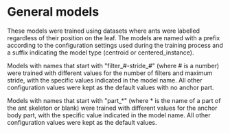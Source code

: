 # General models

These models were trained using datasets where ants were labelled regardless of their position on the leaf. The models are named with a prefix according to the configuration settings used during the training process and a suffix indicating the model type (centroid or centered_instance).

Models with names that start with "filter_#-stride_#" (where # is a number) were trained with different values for the number of filters and maximum stride, with the specific values indicated in the model name. All other configuration values were kept as the default values with no anchor part.

Models with names that start with "part_*" (where * is the name of a part of the ant skeleton or blank) were trained with different values for the anchor body part, with the specific value indicated in the model name. All other configuration values were kept as the default values.
